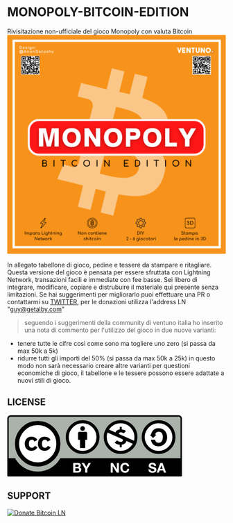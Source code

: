 # MONOPOLY-BITCOIN-EDITION
Rivisitazione non-ufficiale del gioco Monopoly con valuta Bitcoin
![alt text](https://github.com/Cmod777/MONOPOLY-BITCOIN-EDITION/blob/main/PDF/Copertina.png) 

In allegato tabellone di gioco, pedine e tessere da stampare e ritagliare.
Questa versione del gioco è pensata per essere sfruttata con Lightning Network, transazioni facili e immediate con fee basse.
Sei libero di integrare, modificare, copiare e distrubuire il materiale qui presente senza limitazioni. 
Se hai suggerimenti per migliorarlo puoi effettuare una PR o contattarmi su [TWITTER](https://www.twitter.com/anonsatoshy), per le donazioni utilizza l'address LN "guy@getalby.com"


> seguendo i suggerimenti della community di ventuno italia ho inserito una nota di commento per l'utilizzo del gioco in due nuove varianti:
* tenere tutte le cifre così come sono ma togliere uno zero (si passa da max 50k a 5k)
* ridurre tutti gli importi del 50% (si passa da max 50k a 25k)
in questo modo non sarà necessario creare altre varianti per questioni economiche di gioco, il tabellone e le tessere possono essere adattate a nuovi stili di gioco.

## LICENSE 
[![License](https://github.com/Cmod777/MONOPOLY-BITCOIN-EDITION/blob/main/LICENSE/by-nc-sa.png)](https://github.com/Cmod777/MONOPOLY-BITCOIN-EDITION/blob/main/LICENSE/License)  

## SUPPORT
[![Donate Bitcoin LN](https://img.shields.io/badge/donate_BITCOIN_LN-SAT-orange.svg)](https://legend.lnbits.com/lnurlp/61266)
